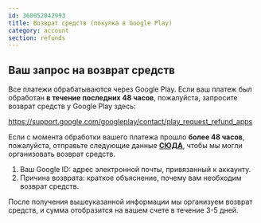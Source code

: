 ```yaml
---
id: 360052042993
title: Возврат средств (покупка в Google Play)
category: account
section: refunds
---
```

## Ваш запрос на возврат средств

Все платежи обрабатываются через Google Play. Если ваш платеж был обработан **в течение последних 48 часов**, пожалуйста, запросите возврат средств у Google Play здесь:

<https://support.google.com/googleplay/contact/play_request_refund_apps>

Если с момента обработки вашего платежа прошло **более 48 часов**, пожалуйста, отправьте следующие данные **[СЮДА](https://help.studycat.com/hc/en-gb/requests/new)**, чтобы мы могли организовать возврат средств.

1. Ваш Google ID: адрес электронной почты, привязанный к аккаунту. 
2. Причина возврата: краткое объяснение, почему вам необходим возврат средств.

После получения вышеуказанной информации мы организуем возврат средств, и сумма отобразится на вашем счете в течение 3-5 дней.

